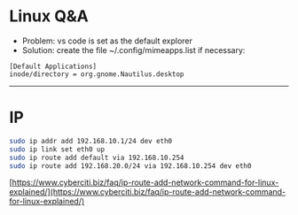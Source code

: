 # Linux Q&A

- Problem: vs code is set as the default explorer
- Solution: create the file ~/.config/mimeapps.list if necessary:

```text
[Default Applications]
inode/directory = org.gnome.Nautilus.desktop
```

----

# IP

```bash
sudo ip addr add 192.168.10.1/24 dev eth0
sudo ip link set eth0 up
sudo ip route add default via 192.168.10.254
sudo ip route add 192.168.20.0/24 via 192.168.10.254 dev eth0
```

[https://www.cyberciti.biz/faq/ip-route-add-network-command-for-linux-explained/](https://www.cyberciti.biz/faq/ip-route-add-network-command-for-linux-explained/)
